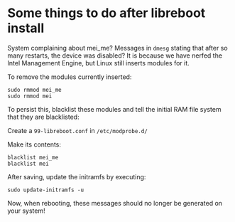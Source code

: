 # Some things to do after libreboot install

System complaining about mei_me? Messages in ```dmesg``` stating that after so many restarts, the device was disabled?
It is because we have nerfed the Intel Management Engine, but Linux still inserts modules for it.

To remove the modules currently inserted:
```console
sudo rmmod mei_me
sudo rmmod mei
```

To persist this, blacklist these modules and tell the initial RAM file system that they are blacklisted:

Create a ```99-libreboot.conf``` in ```/etc/modprobe.d/```

Make its contents:

```console
blacklist mei_me
blacklist mei
```

After saving, update the initramfs by executing:

```console
sudo update-initramfs -u
```

Now, when rebooting, these messages should no longer be generated on your system!
